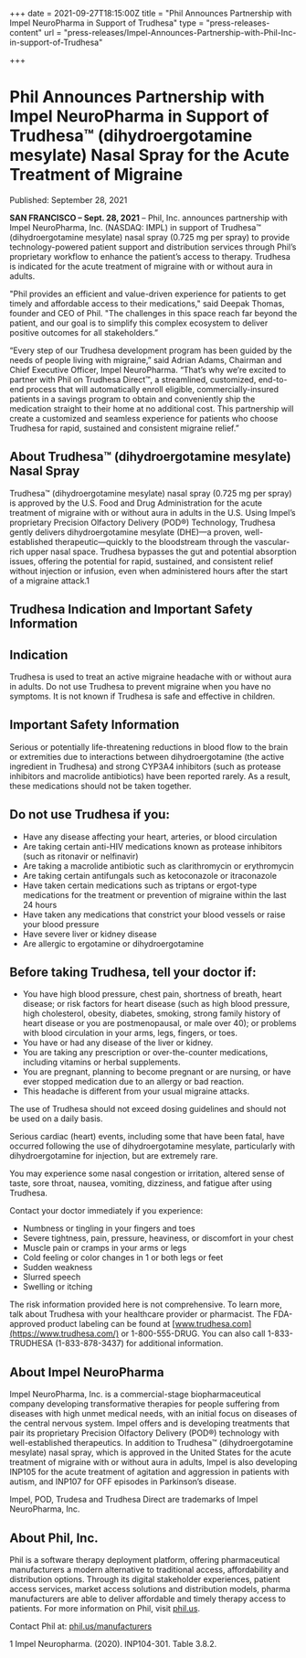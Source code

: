 +++
date = 2021-09-27T18:15:00Z
title = "Phil Announces Partnership with Impel NeuroPharma in Support of Trudhesa"
type = "press-releases-content"
url = "press-releases/Impel-Announces-Partnership-with-Phil-Inc-in-support-of-Trudhesa"

+++
# Phil Announces Partnership with Impel NeuroPharma in Support of Trudhesa™ (dihydroergotamine mesylate) Nasal Spray for the Acute Treatment of Migraine

Published: September 28, 2021

**SAN FRANCISCO – Sept. 28, 2021** – Phil, Inc. announces partnership with Impel NeuroPharma, Inc. (NASDAQ: IMPL) in support of Trudhesa™ (dihydroergotamine mesylate) nasal spray (0.725 mg per spray) to provide technology-powered patient support and distribution services through Phil’s proprietary workflow to enhance the patient’s access to therapy. Trudhesa is indicated for the acute treatment of migraine with or without aura in adults.

"Phil provides an efficient and value-driven experience for patients to get timely and affordable access to their medications," said Deepak Thomas, founder and CEO of Phil. "The challenges in this space reach far beyond the patient, and our goal is to simplify this complex ecosystem to deliver positive outcomes for all stakeholders.”

“Every step of our Trudhesa development program has been guided by the needs of people living with migraine,” said Adrian Adams, Chairman and Chief Executive Officer, Impel NeuroPharma. “That’s why we’re excited to partner with Phil on Trudhesa Direct™, a streamlined, customized, end-to-end process that will automatically enroll eligible, commercially-insured patients in a savings program to obtain and conveniently ship the medication straight to their home at no additional cost. This partnership will create a customized and seamless experience for patients who choose Trudhesa for rapid, sustained and consistent migraine relief.”

## About Trudhesa™ (dihydroergotamine mesylate) Nasal Spray

Trudhesa™ (dihydroergotamine mesylate) nasal spray (0.725 mg per spray) is approved by the U.S. Food and Drug Administration for the acute treatment of migraine with or without aura in adults in the U.S. Using Impel’s proprietary Precision Olfactory Delivery (POD®) Technology, Trudhesa gently delivers dihydroergotamine mesylate (DHE)—a proven, well-established therapeutic—quickly to the bloodstream through the vascular-rich upper nasal space. Trudhesa bypasses the gut and potential absorption issues, offering the potential for rapid, sustained, and consistent relief without injection or infusion, even when administered hours after the start of a migraine attack.1

## Trudhesa Indication and Important Safety Information

## Indication

Trudhesa is used to treat an active migraine headache with or without aura in adults. Do not use Trudhesa to prevent migraine when you have no symptoms. It is not known if Trudhesa is safe and effective in children.

## Important Safety Information

Serious or potentially life-threatening reductions in blood flow to the brain or extremities due to interactions between dihydroergotamine (the active ingredient in Trudhesa) and strong CYP3A4 inhibitors (such as protease inhibitors and macrolide antibiotics) have been reported rarely. As a result, these medications should not be taken together.

## Do not use Trudhesa if you:

* Have any disease affecting your heart, arteries, or blood circulation
* Are taking certain anti-HIV medications known as protease inhibitors (such as ritonavir or nelfinavir)
* Are taking a macrolide antibiotic such as clarithromycin or erythromycin
* Are taking certain antifungals such as ketoconazole or itraconazole
* Have taken certain medications such as triptans or ergot-type medications for the treatment or prevention of migraine within the last 24 hours
* Have taken any medications that constrict your blood vessels or raise your blood pressure
* Have severe liver or kidney disease
* Are allergic to ergotamine or dihydroergotamine

## Before taking Trudhesa, tell your doctor if:

* You have high blood pressure, chest pain, shortness of breath, heart disease; or risk factors for heart disease (such as high blood pressure, high cholesterol, obesity, diabetes, smoking, strong family history of heart disease or you are postmenopausal, or male over 40); or problems with blood circulation in your arms, legs, fingers, or toes.
* You have or had any disease of the liver or kidney.
* You are taking any prescription or over-the-counter medications, including vitamins or herbal supplements.
* You are pregnant, planning to become pregnant or are nursing, or have ever stopped medication due to an allergy or bad reaction.
* This headache is different from your usual migraine attacks.

The use of Trudhesa should not exceed dosing guidelines and should not be used on a daily basis.

Serious cardiac (heart) events, including some that have been fatal, have occurred following the use of dihydroergotamine mesylate, particularly with dihydroergotamine for injection, but are extremely rare.

You may experience some nasal congestion or irritation, altered sense of taste, sore throat, nausea, vomiting, dizziness, and fatigue after using Trudhesa.

Contact your doctor immediately if you experience:

* Numbness or tingling in your fingers and toes
* Severe tightness, pain, pressure, heaviness, or discomfort in your chest
* Muscle pain or cramps in your arms or legs
* Cold feeling or color changes in 1 or both legs or feet
* Sudden weakness
* Slurred speech
* Swelling or itching

The risk information provided here is not comprehensive. To learn more, talk about Trudhesa with your healthcare provider or pharmacist. The FDA-approved product labeling can be found at [www.trudhesa.com](https://www.trudhesa.com/) or 1-800-555-DRUG. You can also call 1-833-TRUDHESA (1-833-878-3437) for additional information.

## About Impel NeuroPharma

Impel NeuroPharma, Inc. is a commercial-stage biopharmaceutical company developing transformative therapies for people suffering from diseases with high unmet medical needs, with an initial focus on diseases of the central nervous system. Impel offers and is developing treatments that pair its proprietary Precision Olfactory Delivery (POD®) technology with well-established therapeutics. In addition to Trudhesa™ (dihydroergotamine mesylate) nasal spray, which is approved in the United States for the acute treatment of migraine with or without aura in adults, Impel is also developing INP105 for the acute treatment of agitation and aggression in patients with autism, and INP107 for OFF episodes in Parkinson’s disease.

Impel, POD, Trudesa and Trudhesa Direct are trademarks of Impel NeuroPharma, Inc.

## About Phil, Inc.

Phil is a software therapy deployment platform, offering pharmaceutical manufacturers a modern alternative to traditional access, affordability and distribution options. Through its digital stakeholder experiences, patient access services, market access solutions and distribution models, pharma manufacturers are able to deliver affordable and timely therapy access to patients. For more information on Phil, visit [phil.us](https://web.dev.phil.us/).

Contact Phil at: [phil.us/manufacturers](https://web.dev.phil.us/manufacturers)

1 Impel Neuropharma. (2020). INP104-301. Table 3.8.2.